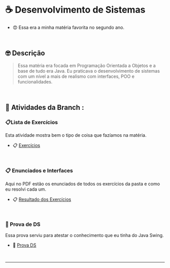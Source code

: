 # ☕ Desenvolvimento de Sistemas
- 😍 Essa era a minha matéria favorita no segundo ano.

<br>

## 🤓 Descrição

> Essa matéria era focada em Programação Orientada a Objetos e a base de tudo era Java. Eu praticava o desenvolvimento de sistemas com um nível a mais de realismo com interfaces, POO e funcionalidades.

<br>

## 📇 Atividades da Branch :

### 📋Lista de Exercícios
Esta atividade mostra bem o tipo de coisa que fazíamos na matéria.
- 📋 [Exercícios](https://github.com/RgoSL/DS-AMS-2024/tree/DS/Exerc%C3%ADcios%20DS) <!-- ⬅️ LINK PARA A RESPECTIVA ATIVIDADE-->
<br>

### 📋 Enunciados e Interfaces
Aqui no PDF estão os enunciados de todos os exercícios da pasta e como eu resolvi cada um.
- 📋 [Resultado dos Exercícios](https://github.com/RgoSL/DS-AMS-2024/blob/DS/Exerc%C3%ADcios%20DS/Resultados%20da%20Atividade.pdf) <!-- ⬅️ LINK PARA A RESPECTIVA ATIVIDADE-->
<br>

### 🧠 Prova de DS
Essa prova serviu para atestar o conhecimento que eu tinha do Java Swing.
- 🧠 [Prova DS](https://github.com/RgoSL/DS-AMS-2024/tree/DS/Prova%20de%20DS%20-%202%C2%BABim) <!-- ⬅️ LINK PARA A RESPECTIVA ATIVIDADE-->
<br>

---
